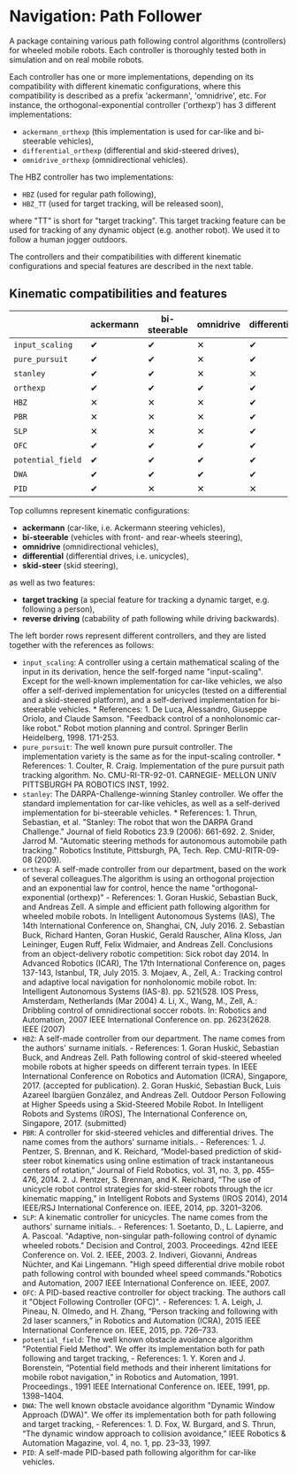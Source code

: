 # Navigation: Path Follower
A package containing various path following control algorithms (controllers) for wheeled mobile robots. Each controller is thoroughly tested both in simulation and on real mobile robots.

Each controller has one or more implementations, depending on its compatibility with different kinematic configurations, where this compatibility is described as a prefix 'ackermann', 'omnidrive', etc. For instance, the orthogonal-exponential controller ('orthexp') has 3 different implementations:
* `ackermann_orthexp` (this implementation is used for car-like and bi-steerable vehicles),
* `differential_orthexp` (differential and skid-steered drives),
* `omnidrive_orthexp` (omnidirectional vehicles).

The HBZ controller has two implementations:
* `HBZ` (used for regular path following),
* `HBZ_TT` (used for target tracking, will be released soon),

where "TT" is short for "target tracking". This target tracking feature can be used for tracking of any dynamic object (e.g. another robot). We used it to follow a human jogger outdoors.

The controllers and their compatibilities with different kinematic configurations and special features are described in the next table.


## Kinematic compatibilities and features
|                    | ackermann     | bi-steerable   | omnidrive | differential | skid-steer | target tracking | reverse driving |
| ------------------ | ------------- | -------------- | --------- | ------------ | ---------- | --------------- | --------------- | 
| `input_scaling`    | &#10004;      | &#10004;       | &#10005;  | &#10004;     | &#10004;   | &#10005;        | &#10004;        |
| `pure_pursuit`     | &#10004;      | &#10004;       | &#10005;  | &#10004;     | &#10004;   | &#10005;        | &#10004;        |
| `stanley`          | &#10004;      | &#10004;       | &#10005;  | &#10005;     | &#10005;   | &#10005;        | &#10004;        |
| `orthexp`          | &#10004;      | &#10004;       | &#10004;  | &#10004;     | &#10004;   | &#10005;        | &#10004;        |
| `HBZ`              | &#10005;      | &#10005;       | &#10005;  | &#10004;     | &#10004;   | &#10004;        | &#10004;        |
| `PBR`              | &#10005;      | &#10005;       | &#10005;  | &#10004;     | &#10004;   | &#10005;        | &#10004;        |
| `SLP`              | &#10005;      | &#10005;       | &#10005;  | &#10004;     | &#10004;   | &#10005;        | &#10004;        |
| `OFC`              | &#10004;      | &#10004;       | &#10004;  | &#10004;     | &#10004;   | &#10004;        | &#10005;        |
| `potential_field`  | &#10004;      | &#10004;       | &#10004;  | &#10004;     | &#10004;   | &#10004;        | &#10005;        |
| `DWA`              | &#10004;      | &#10004;       | &#10004;  | &#10004;     | &#10004;   | &#10004;        | &#10005;        |
| `PID`              | &#10004;      | &#10005;       | &#10005;  | &#10005;     | &#10005;   | &#10005;        | &#10004;        |


Top collumns represent kinematic configurations: 
* **ackermann** (car-like, i.e. Ackermann steering vehicles), 
* **bi-steerable** (vehicles with front- and rear-wheels steering),
* **omnidrive** (omnidirectional vehicles), 
* **differential** (differential drives, i.e. unicycles), 
* **skid-steer** (skid steering), 

as well as two features:
* **target tracking** (a special feature for tracking a dynamic target, e.g. following a person),
* **reverse driving** (cabability of path following while driving backwards).

The left border rows represent different controllers, and they are listed together with the references as follows:

* `input_scaling`: A controller using a certain mathematical scaling of the input in its derivation, hence the self-forged name "input-scaling". Except for the well-known implementation for car-like vehicles, we also offer a self-derived implementation for unicycles (tested on a differential and a skid-steered platform), and a self-derived implementation for bi-steerable vehicles.
      * References:
        1. De Luca, Alessandro, Giuseppe Oriolo, and Claude Samson. "Feedback control of a nonholonomic car-like robot." Robot motion planning and control. Springer Berlin Heidelberg, 1998. 171-253.
* `pure_pursuit`: The well known pure pursuit controller. The implementation variety is the same as for the input-scaling controller.
      * References:
        1. Coulter, R. Craig. Implementation of the pure pursuit path tracking algorithm. No. CMU-RI-TR-92-01. CARNEGIE- MELLON UNIV PITTSBURGH PA ROBOTICS INST, 1992.
* `stanley`: The DARPA-Challenge-winning Stanley controller. We offer the standard implementation for car-like vehicles, as well as a self-derived implementation for bi-steerable vehicles.
      * References:
        1. Thrun, Sebastian, et al. "Stanley: The robot that won the DARPA Grand Challenge." Journal of field Robotics 23.9 (2006): 661-692.
        2. Snider, Jarrod M. "Automatic steering methods for autonomous automobile path tracking." Robotics Institute, Pittsburgh, PA, Tech. Rep. CMU-RITR-09-08 (2009).
* `orthexp`: A self-made controller from our department, based on the work of several colleagues.The algorithm is using an orthogonal projection and an exponential law for control, hence the name "orthogonal-exponential (orthexp)"
      - References:
        1. Goran Huskić, Sebastian Buck, and Andreas Zell. A simple and efficient path following algorithm for wheeled mobile robots. In Intelligent Autonomous Systems (IAS), The 14th International Conference on, Shanghai, CN, July 2016.
        2. Sebastian Buck, Richard Hanten, Goran Huskić, Gerald Rauscher, Alina Kloss, Jan Leininger, Eugen Ruff, Felix Widmaier, and Andreas Zell. Conclusions from an object-delivery robotic competition: Sick robot day 2014. In Advanced Robotics (ICAR), The 17th International Conference on, pages 137-143, Istanbul, TR, July 2015.
        3. Mojaev, A., Zell, A.: Tracking control and adaptive local navigation for nonholonomic mobile robot. In: Intelligent Autonomous Systems (IAS-8). pp. 521{528. IOS Press, Amsterdam, Netherlands (Mar 2004)
        4. Li, X., Wang, M., Zell, A.: Dribbling control of omnidirectional soccer robots. In: Robotics and Automation, 2007 IEEE International Conference on. pp. 2623{2628. IEEE (2007)
* `HBZ`: A self-made controller from our department. The name comes from the authors' surname initials.
      - References:
        1. Goran Huskić, Sebastian Buck, and Andreas Zell. Path following control of skid-steered wheeled mobile robots at higher speeds on different terrain types. In IEEE International Conference on Robotics and Automation (ICRA), Singapore, 2017. (accepted for publication).
        2. Goran Huskić, Sebastian Buck, Luis Azareel Ibargüen González, and Andreas Zell. Outdoor Person Following at Higher Speeds using a Skid-Steered Mobile Robot. In Intelligent Robots and Systems (IROS), The International Conference on, Singapore, 2017. (submitted)
* `PBR`: A controller for skid-steered vehicles and differential drives. The name comes from the authors' surname initials..
      - References:
        1. J. Pentzer, S. Brennan, and K. Reichard, “Model-based prediction of skid-steer robot kinematics using online estimation of track instantaneous centers of rotation,” Journal of Field Robotics, vol. 31, no. 3, pp. 455–476, 2014.
        2. J. Pentzer, S. Brennan, and K. Reichard, “The use of unicycle robot control strategies for skid-steer robots through the icr kinematic mapping,” in Intelligent Robots and Systems (IROS 2014), 2014 IEEE/RSJ International Conference on. IEEE, 2014, pp. 3201–3206.
* `SLP`: A kinematic controller for unicycles. The name comes from the authors' surname initials..
      - References:
        1. Soetanto, D., L. Lapierre, and A. Pascoal. "Adaptive, non-singular path-following control of dynamic wheeled robots." Decision and Control, 2003. Proceedings. 42nd IEEE Conference on. Vol. 2. IEEE, 2003.
        2. Indiveri, Giovanni, Andreas Nüchter, and Kai Lingemann. "High speed differential drive mobile robot path following control with bounded wheel speed commands."Robotics and Automation, 2007 IEEE International Conference on. IEEE, 2007.
* `OFC`: A PID-based reactive controller for object tracking. The authors call it "Object Following Controller (OFC)".
      - References:
        1. A. Leigh, J. Pineau, N. Olmedo, and H. Zhang, “Person tracking and following with 2d laser scanners,” in Robotics and Automation (ICRA), 2015 IEEE International Conference on. IEEE, 2015, pp. 726–733.
* `potential_field`: The well known obstacle avoidance algorithm "Potential Field Method". We offer its implementation both for path following and target tracking,
      - References:
        1. Y. Koren and J. Borenstein, “Potential field methods and their inherent limitations for mobile robot navigation,” in Robotics and Automation, 1991. Proceedings., 1991 IEEE International Conference on. IEEE, 1991, pp. 1398–1404.
* `DWA`: The well known obstacle avoidance algorithm "Dynamic Window Approach (DWA)". We offer its implementation both for path following and target tracking,
      - References:
        1. D. Fox, W. Burgard, and S. Thrun, “The dynamic window approach to collision avoidance,” IEEE Robotics & Automation Magazine, vol. 4, no. 1, pp. 23–33, 1997.
* `PID`: A self-made PID-based path following algorithm for car-like vehicles.

